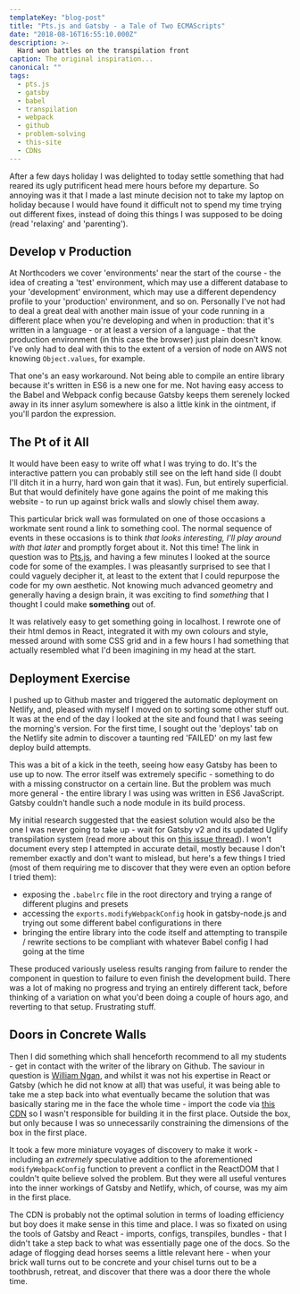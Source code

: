 ```yaml
---
templateKey: "blog-post"
title: "Pts.js and Gatsby - a Tale of Two ECMAScripts"
date: "2018-08-16T16:55:10.000Z"
description: >-
  Hard won battles on the transpilation front
caption: The original inspiration...
canonical: ""
tags:
  - pts.js
  - gatsby
  - babel
  - transpilation
  - webpack
  - github
  - problem-solving
  - this-site
  - CDNs
---
```


After a few days holiday I was delighted to today settle something that had reared its ugly putrificent head mere hours before my departure. So annoying was it that I made a last minute decision not to take my laptop on holiday because I would have found it difficult not to spend my time trying out different fixes, instead of doing this things I was supposed to be doing (read 'relaxing' and 'parenting').

## Develop v Production

At Northcoders we cover 'environments' near the start of the course - the idea of creating a 'test' environment, which may use a different database to your 'development' environment, which may use a different dependency profile to your 'production' environment, and so on. Personally I've not had to deal a great deal with another main issue of your code running in a different place when you're developing and when in production: that it's written in a language - or at least a version of a language - that the production environment (in this case the browser) just plain doesn't know. I've only had to deal with this to the extent of a version of node on AWS not knowing `Object.values`, for example.

That one's an easy workaround. Not being able to compile an entire library because it's written in ES6 is a new one for me. Not having easy access to the Babel and Webpack config because Gatsby keeps them serenely locked away in its inner asylum somewhere is also a little kink in the ointment, if you'll pardon the expression.

## The Pt of it All

It would have been easy to write off what I was trying to do. It's the interactive pattern you can probably still see on the left hand side (I doubt I'll ditch it in a hurry, hard won gain that it was). Fun, but entirely superficial. But that would definitely have gone agains the point of me making this website - to run up against brick walls and slowly chisel them away.

This particular brick wall was formulated on one of those occasions a workmate sent round a link to something cool. The normal sequence of events in these occasions is to think _that looks interesting, I'll play around with that later_ and promptly forget about it. Not this time! The link in question was to [Pts.js](https://ptsjs.org/), and having a few minutes I looked at the source code for some of the examples. I was pleasantly surprised to see that I could vaguely decipher it, at least to the extent that I could repurpose the code for my own aesthetic. Not knowing much advanced geometry and generally having a design brain, it was exciting to find _something_ that I thought I could make **something** out of.

It was relatively easy to get something going in localhost. I rewrote one of their html demos in React, integrated it with my own colours and style, messed around with some CSS grid and in a few hours I had something that actually resembled what I'd been imagining in my head at the start.

## Deployment Exercise

I pushed up to Github master and triggered the automatic deployment on Netlify, and, pleased with myself I moved on to sorting some other stuff out. It was at the end of the day I looked at the site and found that I was seeing the morning's version. For the first time, I sought out the 'deploys' tab on the Netlify site admin to discover a taunting red 'FAILED' on my last few deploy build attempts.

This was a bit of a kick in the teeth, seeing how easy Gatsby has been to use up to now. The error itself was extremely specific - something to do with a missing constructor on a certain line. But the problem was much more general - the entire library I was using was written in ES6 JavaScript. Gatsby couldn't handle such a node module in its build process.

My initial research suggested that the easiest solution would also be the one I was never going to take up - wait for Gatsby v2 and its updated Uglify transpilation system (read more about this on [this issue thread](https://github.com/gatsbyjs/gatsby/issues/3780)). I won't document every step I attempted in accurate detail, mostly because I don't remember exactly and don't want to mislead, but here's a few things I tried (most of them requiring me to discover that they were even an option before I tried them):

- exposing the `.babelrc` file in the root directory and trying a range of different plugins and presets
- accessing the `exports.modifyWebpackConfig` hook in gatsby-node.js and trying out some different babel configurations in there
- bringing the entire library into the code itself and attempting to transpile / rewrite sections to be compliant with whatever Babel config I had going at the time

These produced variously useless results ranging from failure to render the component in question to failure to even finish the development build. There was a lot of making no progress and trying an entirely different tack, before thinking of a variation on what you'd been doing a couple of hours ago, and reverting to that setup. Frustrating stuff.

## Doors in Concrete Walls

Then I did something which shall henceforth recommend to all my students - get in contact with the writer of the library on Github. The saviour in question is [William Ngan](https://github.com/williamngan), and whilst it was not his expertise in React or Gatsby (which he did not know at all) that was useful, it was being able to take me a step back into what eventually became the solution that was basically staring me in the face the whole time - import the code via [this CDN](https://unpkg.com/pts@0.5.2/dist/pts.min.js) so I wasn't responsible for building it in the first place. Outside the box, but only because I was so unnecessarily constraining the dimensions of the box in the first place.

It took a few more miniature voyages of discovery to make it work - including an _extremely_ speculative addition to the aforementioned `modifyWebpackConfig` function to prevent a conflict in the ReactDOM that I couldn't quite believe solved the problem. But they were all useful ventures into the inner workings of Gatsby and Netlify, which, of course, was my aim in the first place.

The CDN is probably not the optimal solution in terms of loading efficiency but boy does it make sense in this time and place. I was so fixated on using the tools of Gatsby and React - imports, configs, transpiles, bundles - that I didn't take a step back to what was essentially page one of the docs. So the adage of flogging dead horses seems a little relevant here - when your brick wall turns out to be concrete and your chisel turns out to be a toothbrush, retreat, and discover that there was a door there the whole time.
